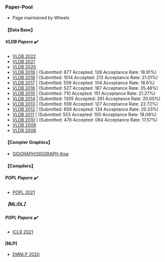 ### Paper-Pool

* Page maintained by Wheels


#### 【Data Base】

#####  VLDB Papers :heavy_check_mark:


  * [VLDB 2022](http://vldb.org/pvldb/volumes/15)  
  * [VLDB 2021](https://www.aminer.cn/conf/611e57c792c7f9be2121cf6e)
  * [VLDB 2020](http://vldb.org/pvldb/volumes/13)
  * [VLDB 2019](http://vldb.org/pvldb/volumes/12)     |  (Submitted:  677     Accepted:   128    Acceptance Rate:  18.91%)
  * [VLDB 2018](http://vldb.org/pvldb/volumes/11)     |  (Submitted:  1014    Accepted:   213    Acceptance Rate:  21.01%)
  * [VLDB 2017](http://vldb.org/pvldb/volumes/10)     |  (Submitted:  559     Accepted:   104    Acceptance Rate:  18.6%)
  * [VLDB 2016](http://vldb.org/pvldb/volumes/9)      |  (Submitted:  527     Accepted:   187    Acceptance Rate:  35.48%)
  * [VLDB 2015](http://vldb.org/pvldb/volumes/8)      |  (Submitted:  710     Accepted:   151    Acceptance Rate:  21.27%)
  * [VLDB 2014](http://vldb.org/pvldb/volumes/7)      |  (Submitted:  1305    Accepted:   261    Acceptance Rate:  20.00%)
  * [VLDB 2013](http://vldb.org/pvldb/volumes/6)      |  (Submitted:  559     Accepted:   127    Acceptance Rate:  22.72%)
  * [VLDB 2012](http://vldb.org/pvldb/volumes/5)      |  (Submitted:  659     Accepted:   134    Acceptance Rate:  20.33%)
  * [VLDB 2011](http://vldb.org/pvldb/volumes/4)      |  (Submitted:  553     Accepted:   100    Acceptance Rate:  18.08%)
  * [VLDB 2010](http://vldb.org/pvldb/volumes/3)      |  (Submitted:  478     Accepted:   084    Acceptance Rate:  17.57%)
  * [VLDB 2009](http://vldb.org/pvldb/volumes/2)
  * [VLDB 2008](http://vldb.org/pvldb/volumes/1) 

#### 【Compter Graphics】

* [SIGGRAPH/SIGGRAPH Aisa](http://kesen.realtimerendering.com/)


#### 【Compilers】

#####  POPL Papers :heavy_check_mark:

* [POPL 2021](https://www.aminer.cn/conf/611d03d992c7f9be21d5f64e)

##### 【ML/DL】

#####  POPL Papers :heavy_check_mark:

* [ICLR 2021](https://www.aminer.cn/conf/5fbf0f4b92c7f9be218c9605)


#### [NLP]

* [EMNLP 2020](https://www.aminer.cn/conf/5f5f30e292c7f9be21d4cef7)



  
  
  
  
  
  
  
  
  
  
